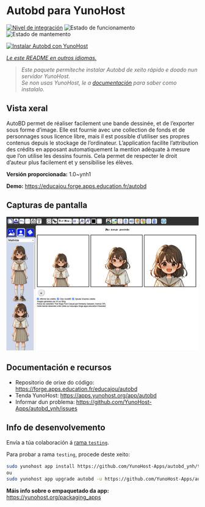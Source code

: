 <!--
NOTA: Este README foi creado automáticamente por <https://github.com/YunoHost/apps/tree/master/tools/readme_generator>
NON debe editarse manualmente.
-->

# Autobd para YunoHost

[![Nivel de integración](https://dash.yunohost.org/integration/autobd.svg)](https://ci-apps.yunohost.org/ci/apps/autobd/) ![Estado de funcionamento](https://ci-apps.yunohost.org/ci/badges/autobd.status.svg) ![Estado de mantemento](https://ci-apps.yunohost.org/ci/badges/autobd.maintain.svg)

[![Instalar Autobd con YunoHost](https://install-app.yunohost.org/install-with-yunohost.svg)](https://install-app.yunohost.org/?app=autobd)

*[Le este README en outros idiomas.](./ALL_README.md)*

> *Este paquete permíteche instalar Autobd de xeito rápido e doado nun servidor YunoHost.*  
> *Se non usas YunoHost, le a [documentación](https://yunohost.org/install) para saber como instalalo.*

## Vista xeral

AutoBD permet de réaliser facilement une bande dessinée, et de l’exporter sous forme d’image. Elle est fournie avec une collection de fonds et de personnages sous licence libre, mais il est possible d’utiliser ses propres contenus depuis le stockage de l’ordinateur. L’application facilite l’attribution des crédits en apposant automatiquement la mention adéquate à mesure que l’on utilise les dessins fournis. Cela permet de respecter le droit d’auteur plus facilement et y sensibilise les élèves.


**Versión proporcionada:** 1.0~ynh1

**Demo:** <https://educajou.forge.apps.education.fr/autobd>

## Capturas de pantalla

![Captura de pantalla de Autobd](./doc/screenshots/screenshot.png)

## Documentación e recursos

- Repositorio de orixe do código: <https://forge.apps.education.fr/educajou/autobd>
- Tenda YunoHost: <https://apps.yunohost.org/app/autobd>
- Informar dun problema: <https://github.com/YunoHost-Apps/autobd_ynh/issues>

## Info de desenvolvemento

Envía a túa colaboración á [rama `testing`](https://github.com/YunoHost-Apps/autobd_ynh/tree/testing).

Para probar a rama `testing`, procede deste xeito:

```bash
sudo yunohost app install https://github.com/YunoHost-Apps/autobd_ynh/tree/testing --debug
ou
sudo yunohost app upgrade autobd -u https://github.com/YunoHost-Apps/autobd_ynh/tree/testing --debug
```

**Máis info sobre o empaquetado da app:** <https://yunohost.org/packaging_apps>
